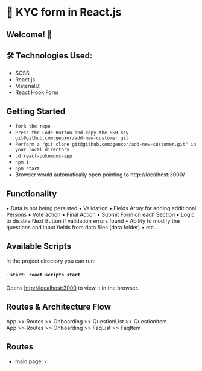 # 🚚 KYC form in React.js

## Welcome! 👋

## 🛠 Technologies Used:
- SCSS
- React.js
- MaterialUI
- React Hook Form

## Getting Started
- `fork the repo`
- `Press the Code Button and copy the SSH key - git@github.com:geuxor/add-new-customer.git`
- `Perform a "git clone git@github.com:geuxor/add-new-customer.git" in your local directory`
- `cd react-pokemons-app`
- `npm i`
- `npm start`
- Browser would automatically open pointing to http://localhost:3000/

## Functionality
• Data is not being persisted
• Validation
• Fields Array for adding additional Persons
• Vote action 
• Final Action
• Submit Form on each Section
• Logic to disable Next Button if validation errors found
• Ability to modify the questions and input fields from data files (data folder)
• etc...

## Available Scripts
In the project directory you can run:
#### - `start: react-scripts start`
Opens [http://localhost:3000](http://localhost:3000) to view it in the browser.

## Routes & Architecture Flow
App >> Routes >> Onboarding >> QuestionList >> QuestionItem\
App >> Routes >> Onboarding >> FaqList >> FaqItem 

## Routes
- main page: `/`
